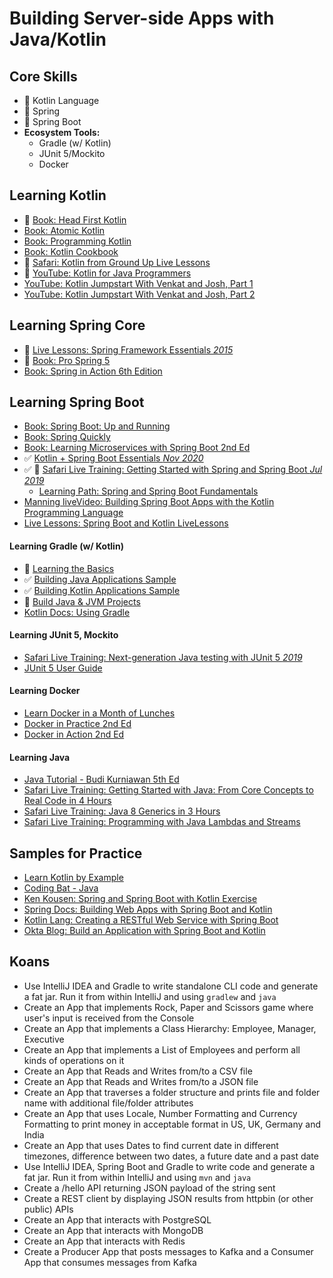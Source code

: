 # Building Server-side Apps with Java/Kotlin

## Core Skills
- 🚧 Kotlin Language
- 🚧 Spring
- 🚧 Spring Boot
- **Ecosystem Tools:**
  - Gradle (w/ Kotlin)
  - JUnit 5/Mockito
  - Docker

## Learning Kotlin

- 🚧 [Book: Head First Kotlin](https://learning.oreilly.com/library/view/head-first-kotlin/9781491996683/)
- [Book: Atomic Kotlin](https://www.atomickotlin.com/atomickotlin/)
- [Book: Programming Kotlin](https://learning.oreilly.com/library/view/programming-kotlin/9781680507287/f_0004.xhtml)
- [Book: Kotlin Cookbook](https://learning.oreilly.com/library/view/kotlin-cookbook/9781492046660/)
- 🚧 [Safari: Kotlin from Ground Up Live Lessons](https://learning.oreilly.com/videos/kotlin-from-the/9780135263631/)
- 🚧 [YouTube: Kotlin for Java Programmers](https://www.youtube.com/watch?v=fsNhjYgXxlg)
- [YouTube: Kotlin Jumpstart With Venkat and Josh, Part 1](https://vimeo.com/334594419)
- [YouTube: Kotlin Jumpstart With Venkat and Josh, Part 2](https://vimeo.com/334638403)

## Learning Spring Core

- 🚧 [Live Lessons: Spring Framework Essentials *2015*](https://learning.oreilly.com/videos/spring-framework-essentials/9781491942680)
- 🚧 [Book: Pro Spring 5](https://learning.oreilly.com/library/view/pro-spring-5/9781484228081/A315511_5_En_1_Chapter.html)
- [Book: Spring in Action 6th Edition](https://livebook.manning.com/book/spring-in-action-sixth-edition?origin=dashboard)

## Learning Spring Boot

- [Book: Spring Boot: Up and Running](https://learning.oreilly.com/library/view/spring-boot-up/9781492076971/)
- [Book: Spring Quickly](https://www.manning.com/books/spring-quickly?query=spring)
- [Book: Learning Microservices with Spring Boot 2nd Ed](https://github.com/Apress/learn-microservices-spring-boot-2e)
- ✅ [Kotlin + Spring Boot Essentials *Nov 2020*](https://learning.oreilly.com/live-training/courses/kotlin-spring-boot-essentials/0636920463443/)
- ✅ 🚧 [Safari Live Training: Getting Started with Spring and Spring Boot *Jul 2019*](https://learning.oreilly.com/live-training/courses/getting-started-with-spring-and-spring-boot/0636920277156/)
  + [Learning Path: Spring and Spring Boot Fundamentals](https://learning.oreilly.com/learning-paths/learning-path-spring/9781492055334/)
- [Manning liveVideo: Building Spring Boot Apps with the Kotlin Programming Language](https://livevideo.manning.com/module/81_1_1/building-spring-boot-applications-with-the-kotlin-programming-language/introduction/introduction?)
- [Live Lessons: Spring Boot and Kotlin LiveLessons](https://learning.oreilly.com/videos/spring-boot-and/9780136836377/)

#### Learning Gradle (w/ Kotlin)

- 🚧 [Learning the Basics](https://docs.gradle.org/current/userguide/tutorial_using_tasks.html)
- ✅ [Building Java Applications Sample](https://docs.gradle.org/current/samples/sample_building_java_applications.html)
- ✅ [Building Kotlin Applications Sample](https://docs.gradle.org/current/samples/sample_building_kotlin_applications.html)
- 🚧 [Build Java & JVM Projects](https://docs.gradle.org/6.7.1/userguide/building_java_projects.html)
- [Kotlin Docs: Using Gradle](https://kotlinlang.org/docs/reference/using-gradle.html)

#### Learning JUnit 5, Mockito

- [Safari Live Training: Next-generation Java testing with JUnit 5 *2019*](https://learning.oreilly.com/live-training/courses/next-generation-java-testing-with-junit-5/0636920277316/)
- [JUnit 5 User Guide](https://junit.org/junit5/docs/current/user-guide/#writing-tests)

#### Learning Docker
- [Learn Docker in a Month of Lunches](https://learning.oreilly.com/library/view/learn-docker-in/9781617297052/)
- [Docker in Practice 2nd Ed](https://learning.oreilly.com/library/view/docker-in-practice/9781617294808/)
- [Docker in Action 2nd Ed](https://learning.oreilly.com/library/view/docker-in-action/9781617294761/)

#### Learning Java
- [Java Tutorial - Budi Kurniawan 5th Ed](https://brainysoftware.com/book/9781771970365)
- [Safari Live Training: Getting Started with Java: From Core Concepts to Real Code in 4 Hours](https://learning.oreilly.com/live-training/courses/getting-started-with-java-from-core-concepts-to-real-code-in-4-hours/0636920318637/)
- [Safari Live Training: Java 8 Generics in 3 Hours](https://learning.oreilly.com/live-training/courses/java-8-generics-in-3-hours/0636920306481/)
- [Safari Live Training: Programming with Java Lambdas and Streams](https://learning.oreilly.com/live-training/courses/programming-with-java-lambdas-and-streams/0636920335337/)

## Samples for Practice
- [Learn Kotlin by Example](https://play.kotlinlang.org/byExample/overview)
- [Coding Bat - Java](https://codingbat.com/java)
- [Ken Kousen: Spring and Spring Boot with Kotlin Exercise](http://www.kousenit.com/springbootkotlin/)
- [Spring Docs: Building Web Apps with Spring Boot and Kotlin](https://spring.io/guides/tutorials/spring-boot-kotlin/)
- [Kotlin Lang: Creating a RESTful Web Service with Spring Boot](https://kotlinlang.org/docs/tutorials/spring-boot-restful.html)
- [Okta Blog: Build an Application with Spring Boot and Kotlin](https://developer.okta.com/blog/2019/09/17/build-a-spring-boot-kotlin-app)

## Koans
- Use IntelliJ IDEA and Gradle to write standalone CLI code and generate a fat jar. Run it from within IntelliJ and using `gradlew` and `java`
- Create an App that implements Rock, Paper and Scissors game where user's input is received from the Console
- Create an App that implements a Class Hierarchy: Employee, Manager, Executive
- Create an App that implements a List of Employees and perform all kinds of operations on it
- Create an App that Reads and Writes from/to a CSV file
- Create an App that Reads and Writes from/to a JSON file
- Create an App that traverses a folder structure and prints file and folder name with additional file/folder attributes
- Create an App that uses Locale, Number Formatting and Currency Formatting to print money in acceptable format in US, UK, Germany and India 
- Create an App that uses Dates to find current date in different timezones, difference between two dates, a future date and a past date
- Use IntelliJ IDEA, Spring Boot and Gradle to write code and generate a fat jar. Run it from within IntelliJ and using `mvn` and `java`
- Create a /hello API returning JSON payload of the string sent
- Create a REST client by displaying JSON results from httpbin (or other public) APIs
- Create an App that interacts with PostgreSQL
- Create an App that interacts with MongoDB
- Create an App that interacts with Redis
- Create a Producer App that posts messages to Kafka and a Consumer App that consumes messages from Kafka